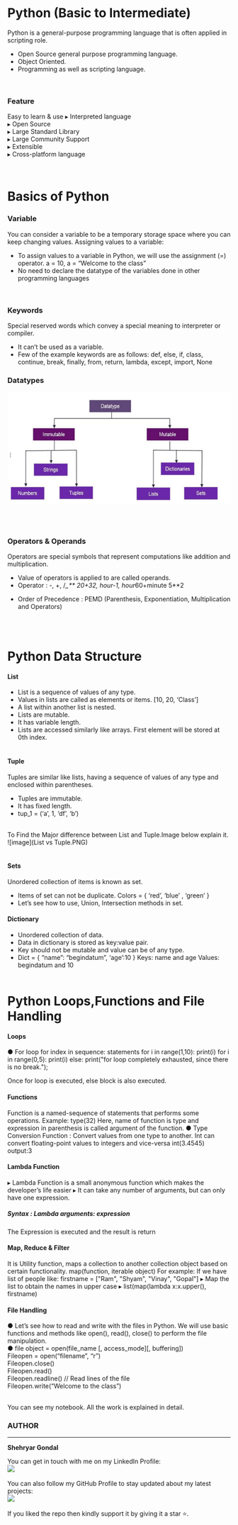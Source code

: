 # Python (Basic to Intermediate)

Python is a general-purpose programming language that is often applied in scripting role.
*  Open Source general purpose programming 
  language.
*  Object Oriented.
*  Programming as well as scripting language.

<br>

### Feature
Easy to learn & use
▸ Interpreted language<br>
▸ Open Source<br>
▸ Large Standard Library<br>
▸ Large Community Support <br>
▸ Extensible<br>
▸ Cross-platform language
 
<br>

# Basics of Python

### Variable

You can consider a variable to be a temporary storage space where you can keep changing values.
Assigning values to a variable:
* To assign values to a variable in Python, we will use the assignment (=) operator.
a = 10, a = “Welcome to the class”
* No need to declare the datatype of the variables done in other programming languages
<br>

### Keywords
 Special reserved words which convey a special meaning to interpreter or compiler. 
* It can’t be used as a variable.
* Few of the example keywords are as follows:
 def, else, if, class, continue, break, finally, 
 from, return, lambda, except, import, None

### Datatypes

![image](datatyppes.PNG)

<br><br>

### Operators & Operands

Operators are special symbols that represent computations like addition and multiplication. 
* Value of operators is applied to are called 
operands.
*  Operator : -, +, /,*,**
   20+32, hour-1, hour*60+minute 5**2

- Order of Precedence : PEMD (Parenthesis, 
Exponentiation, Multiplication and Operators)

<br><br>

# Python Data Structure

#### List

* List is a sequence of values of any type. 
* Values in lists are called as elements or items.
  [10, 20, ‘Class’]
* A list within another list is nested.
* Lists are mutable.
* It has variable length.
* Lists are accessed similarly like arrays. First element will be stored at 0th index.
<br><br>

#### Tuple

Tuples are similar like lists, having a sequence of values of any type and enclosed within parentheses.
* Tuples are immutable.
* It has fixed length.
* tup_1 = (‘a’, 1, ‘df’, ‘b’)
<br><br>

To Find the Major difference between List and Tuple.Image below explain it.
![image](List vs Tuple.PNG)
<br><br>

#### Sets

Unordered collection of items is known as set.
* Items of set can not be duplicate.
Colors = { ‘red’, ‘blue’ , ‘green’ }
* Let’s see how to use, Union, Intersection methods 
in set.

#### Dictionary

* Unordered collection of data.
* Data in dictionary is stored as key:value pair.
* Key should not be mutable and value can be of any type.
* Dict = { “name”: “begindatum”, ‘age’:10 }
Keys: name and age
Values: begindatum and 10
<br><br>

# Python Loops,Functions and File Handling

#### Loops

● For loop
for index in sequence:
 statements
for i in range(1,10):
 print(i)
for i in range(0,5): 
    print(i) 
else:
     print("for loop completely exhausted, since there is no break."); 

 Once for loop is executed, else block is also executed.<br>

#### Functions
Function is a named-sequence of statements that performs some operations. 
Example: type(32)
Here, name of function is type and expression in 
parenthesis is called argument of the function.
● Type Conversion Function : Convert values from one type 
to another. Int can convert floating-point values to 
integers and vice-versa
int(3.4545)
output:3<br>

#### Lambda Function
▸ Lambda Function is a small anonymous function which 
makes the developer’s life easier 
▸ It can take any number of arguments, but can only have 
one expression.<br>
##### Syntax : Lambda arguments: expression
The Expression is executed and the result is return
<br>

#### Map, Reduce & Filter
It is  Utility function, maps a collection to another collection object based on certain functionality.
map(function, iterable object)
For example: If we have list of people like: 
firstname = ["Ram", "Shyam", "Vinay", "Gopal"]
▸ Map the list to obtain the names in upper case
▸ list(map(lambda x:x.upper(), firstname)
<br>

#### File Handling
● Let’s see how to read and write with the files in Python. We will use 
basic functions and methods like open(), read(), close() to perform 
the file manipulation.<br>
● file object = open(file_name [, access_mode][, buffering])<br>
Fileopen = open(“filename”, “r”)<br>
Fileopen.close()<br>
Fileopen.read()<br>
Fileopen.readline() // Read lines of the file<br>
Fileopen.write(“Welcome to the class”)<br>
<br>

You can see my notebook. All  the work is explained in detail.










### AUTHOR
<hr>
<strong>Shehryar Gondal</strong>


You can get in touch with me on my LinkedIn Profile:<br>
<a href="www.linkedin.com/in/shehryar-gondal-data-analyst"> 
<img src="https://img.icons8.com/fluent/48/000000/linkedin.png"/>
</a>







You can also follow my GitHub Profile to stay updated about my latest projects:<br>
<a href = "https://github.com/ShehryarGondal1"><img src="https://img.icons8.com/fluent/48/000000/github.png"/></a>


If you liked the repo then kindly support it by giving it a star ⭐.
